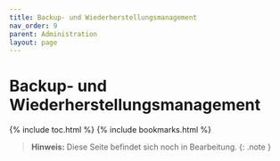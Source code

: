 ```yaml
---
title: Backup- und Wiederherstellungsmanagement
nav_order: 9
parent: Administration
layout: page
---
```


# Backup- und Wiederherstellungsmanagement
{% include toc.html %}
{% include bookmarks.html %}

> **Hinweis:** Diese Seite befindet sich noch in Bearbeitung.
{: .note }
